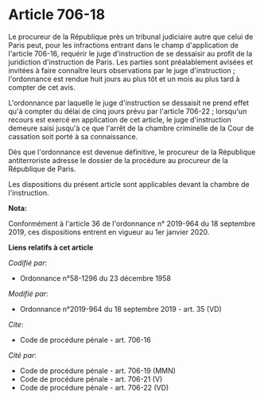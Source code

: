 # Article 706-18

Le procureur de la République près un   tribunal judiciaire autre que celui de Paris peut, pour les infractions entrant dans
le champ d'application de l'article 706-16, requérir le juge d'instruction de se dessaisir au profit de la juridiction
d'instruction de Paris. Les parties sont préalablement avisées et invitées à faire connaître leurs observations par le juge
d'instruction ; l'ordonnance est rendue huit jours au plus tôt et un mois au plus tard à compter de cet avis. 

L'ordonnance par laquelle le juge d'instruction se dessaisit ne prend effet qu'à compter du délai de cinq jours prévu par
l'article 706-22 ; lorsqu'un recours est exercé en application de cet article, le juge d'instruction demeure saisi jusqu'à ce
que l'arrêt de la chambre criminelle de la Cour de cassation soit porté à sa connaissance. 

Dès que l'ordonnance est devenue définitive, le procureur de la République antiterroriste adresse le dossier de la procédure
au procureur de la République de Paris. 

Les dispositions du présent article sont applicables devant la chambre de l'instruction.

**Nota:**

Conformément à l'article 36 de l'ordonnance n° 2019-964 du 18 septembre 2019, ces dispositions entrent en vigueur au 1er
janvier 2020.

**Liens relatifs à cet article**

_Codifié par_:

  - Ordonnance n°58-1296 du 23 décembre 1958

_Modifié par_:

  - Ordonnance n°2019-964 du 18 septembre 2019 - art. 35 (VD)

_Cite_:

  - Code de procédure pénale - art. 706-16

_Cité par_:

  - Code de procédure pénale - art. 706-19 (MMN)
  - Code de procédure pénale - art. 706-21 (V)
  - Code de procédure pénale - art. 706-22 (VD)
